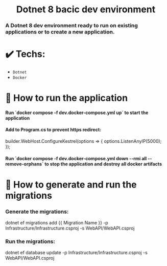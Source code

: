 <h1 align="center"> Dotnet 8 bacic dev environment </h1>
<h3>A Dotnet 8 dev environment ready to run on existing applications or to create a new application.</h3>

# ✔️ Techs:
- `Dotnet`
- `Docker`

# :hammer: How to run the application

<h4>Run ´docker compose -f dev.docker-compose.yml up´ to start the application</h4>

<h4>Add to Program.cs to prevent https redirect:</h4>
<p>
builder.WebHost.ConfigureKestrel(options =>
{
    options.ListenAnyIP(5000);
});
</p>

<h4>Run ´docker compose -f dev.docker-compose.yml down --rmi all --remove-orphans´ to stop the application and destroy all docker artifacts</h4>

# :hammer: How to generate and run the migrations

<h3>Generate the migrations:</h3>
<p>dotnet ef migrations add {{  Migration Name }} -p Infrastructure/Infrastructure.csproj -s WebAPI/WebAPI.csproj</p>

<h3>Run the migrations:</h3>
<p>dotnet ef database update -p Infrastructure/Infrastructure.csproj -s WebAPI/WebAPI.csproj</p>
